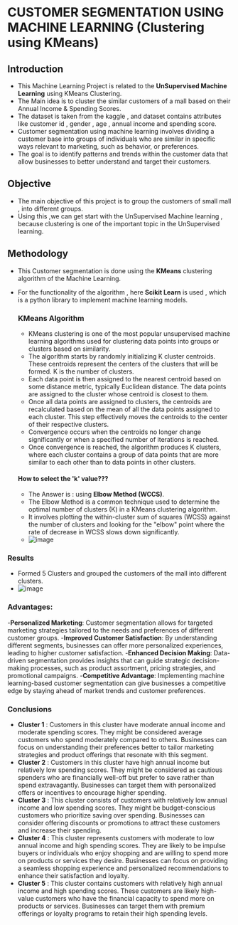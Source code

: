 # CUSTOMER SEGMENTATION USING MACHINE LEARNING (Clustering using KMeans)

## Introduction
- This Machine Learning Project is related to the **UnSupervised Machine Learning** using KMeans Clustering.
- The Main idea is to cluster the similar customers of a mall based on their Annual Income & Spending Scores.
- The dataset is taken from the kaggle , and dataset contains attributes like customer id , gender , age , annual income and spending score.
- Customer segmentation using machine learning involves dividing a customer base into groups of individuals who are similar in specific ways relevant to marketing, such as  behavior, or preferences.
- The goal is to identify patterns and trends within the customer data that allow businesses to better understand and target their customers.

## Objective 
- The main objective of this project is to group the customers of small mall , into different groups.
- Using this ,we can get start with the UnSupervised Machine learning , because clustering is one of the important topic in the UnSupervised learning.

## Methodology
- This Customer segmentation is done using the **KMeans** clustering algorithm of the Machine Learning.
- For the functionality of the algorithm , here **Scikit Learn** is used , which is a python library to implement machine learning models.

  ### KMeans Algorithm
  - KMeans clustering is one of the most popular unsupervised machine learning algorithms used for clustering data points into groups or clusters based on similarity.
  - The algorithm starts by randomly initializing K cluster centroids. These centroids represent the centers of the clusters that will be formed. K is the number of clusters.
  - Each data point is then assigned to the nearest centroid based on some distance metric, typically Euclidean distance. The data points are assigned to the cluster whose centroid is closest to them.
  -  Once all data points are assigned to clusters, the centroids are recalculated based on the mean of all the data points assigned to each cluster. This step effectively moves the centroids to the center of their respective clusters.
  -  Convergence occurs when the centroids no longer change significantly or when a specified number of iterations is reached.
  -  Once convergence is reached, the algorithm produces K clusters, where each cluster contains a group of data points that are more similar to each other than to data points in other clusters.
    #### How to select the 'k' value???
    - The Answer is : using **Elbow Method (WCCS)**.
    - The Elbow Method is a common technique used to determine the optimal number of clusters (K) in a KMeans clustering algorithm.
    - It involves plotting the within-cluster sum of squares (WCSS) against the number of clusters and looking for the "elbow" point where the rate of decrease in WCSS slows down significantly.
    - ![image](https://github.com/sureshmrd/cust_seg/assets/123853377/9c95f3ef-4a06-41d3-b1f4-548af11f8165)
 


### Results
- Formed 5 Clusters and grouped the customers of the mall into different clusters.
- ![image](https://github.com/sureshmrd/cust_seg/assets/123853377/c5e1b1fa-2bac-4cea-abac-50a81a217409)

 
### Advantages:
-**Personalized Marketing**: Customer segmentation allows for targeted marketing strategies tailored to the needs and preferences of different customer groups.
-**Improved Customer Satisfaction**: By understanding different segments, businesses can offer more personalized experiences, leading to higher customer satisfaction.
-**Enhanced Decision Making**: Data-driven segmentation provides insights that can guide strategic decision-making processes, such as product assortment, pricing strategies, and promotional campaigns.
-**Competitive Advantage**: Implementing machine learning-based customer segmentation can give businesses a competitive edge by staying ahead of market trends and customer preferences.

### Conclusions
- **Cluster 1** : Customers in this cluster have moderate annual income and moderate spending scores. They might be considered average customers who spend moderately compared to others. Businesses can focus on understanding their preferences better to tailor marketing strategies and product offerings that resonate with this segment.
- **Cluster 2** : Customers in this cluster have high annual income but relatively low spending scores. They might be considered as cautious spenders who are financially well-off but prefer to save rather than spend extravagantly. Businesses can target them with personalized offers or incentives to encourage higher spending.
- **Cluster 3** : This cluster consists of customers with relatively low annual income and low spending scores. They might be budget-conscious customers who prioritize saving over spending. Businesses can consider offering discounts or promotions to attract these customers and increase their spending.
- **Cluster 4** : This cluster represents customers with moderate to low annual income and high spending scores. They are likely to be impulse buyers or individuals who enjoy shopping and are willing to spend more on products or services they desire. Businesses can focus on providing a seamless shopping experience and personalized recommendations to enhance their satisfaction and loyalty.
- **Cluster 5** : This cluster contains customers with relatively high annual income and high spending scores. These customers are likely high-value customers who have the financial capacity to spend more on products or services. Businesses can target them with premium offerings or loyalty programs to retain their high spending levels.




